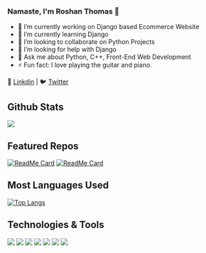 ### Namaste, I'm Roshan Thomas 👋

- 🔭 I’m currently working on Django based Ecommerce Website
- 🌱 I’m currently learning Django
- 👯 I’m looking to collaborate on Python Projects
- 🤔 I’m looking for help with Django
- 💬 Ask me about Python, C++, Front-End Web Development
- ⚡ Fun fact: I love playing the guitar and piano. 

:necktie: [Linkdin](https://www.linkedin.com/in/roshan-thomas-88b9a618b/) | :bird: [Twitter](https://twitter.com/RoshanSunilTho2)


## Github Stats

<img src="https://github-readme-stats.vercel.app/api?username=RoshanThomas-tamuq&&show_icons=true&theme=gotham">


## Featured Repos

[![ReadMe Card](https://github-readme-stats.vercel.app/api/pin/?username=RoshanThomas-tamuq&repo=Django-Ecommerce-Website&theme=shades-of-purple)](https://github.com/RoshanThomas-tamuq/Django-Ecommerce-Website) [![ReadMe Card](https://github-readme-stats.vercel.app/api/pin/?username=RoshanThomas-tamuq&repo=vue-weather-app&theme=shades-of-purple)](https://github.com/RoshanThomas-tamuq/vue-weather-app)



## Most Languages Used

[![Top Langs](https://github-readme-stats.vercel.app/api/top-langs/?username=RoshanThomas-tamuq&layout=compact)](https://github.com/RoshanThomas-tamuq/Django-Ecommerce-Website)

## Technologies & Tools
<img src="https://img.shields.io/badge/Code-Django-blueviolet"> <img src="https://img.shields.io/badge/Code-Python-blueviolet"> <img src="https://img.shields.io/badge/Code-Vue-blueviolet"> <img src="https://img.shields.io/badge/Code-React JS-blueviolet"> <img src="https://img.shields.io/badge/Editor-VS Code-blueviolet"> <img src="https://img.shields.io/badge/Cloud-Microsoft Azure-blueviolet"> <img src="https://img.shields.io/badge/OS-Windows-blueviolet">
